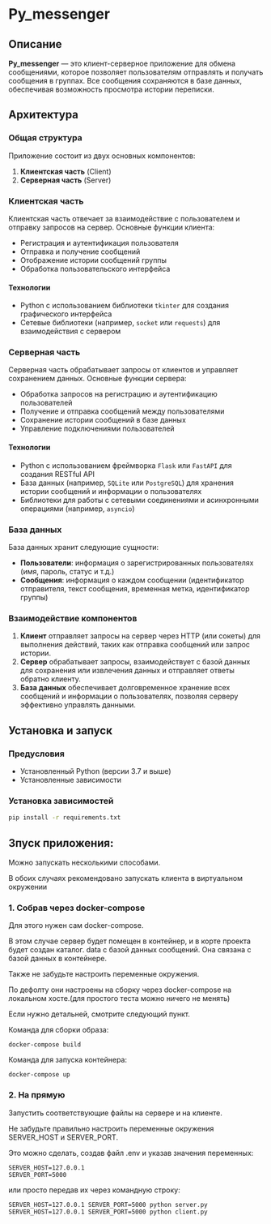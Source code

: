 # Py_messenger

## Описание

**Py_messenger** — это клиент-серверное приложение для обмена сообщениями, которое позволяет пользователям отправлять и получать сообщения в группах. Все сообщения сохраняются в базе данных, обеспечивая возможность просмотра истории переписки.

## Архитектура

### Общая структура

Приложение состоит из двух основных компонентов:

1. **Клиентская часть** (Client)
2. **Серверная часть** (Server)

### Клиентская часть

Клиентская часть отвечает за взаимодействие с пользователем и отправку запросов на сервер. Основные функции клиента:

- Регистрация и аутентификация пользователя
- Отправка и получение сообщений
- Отображение истории сообщений группы
- Обработка пользовательского интерфейса

#### Технологии

- Python с использованием библиотеки `tkinter` для создания графического интерфейса
- Сетевые библиотеки (например, `socket` или `requests`) для взаимодействия с сервером

### Серверная часть

Серверная часть обрабатывает запросы от клиентов и управляет сохранением данных. Основные функции сервера:

- Обработка запросов на регистрацию и аутентификацию пользователей
- Получение и отправка сообщений между пользователями
- Сохранение истории сообщений в базе данных
- Управление подключениями пользователей

#### Технологии

- Python с использованием фреймворка `Flask` или `FastAPI` для создания RESTful API
- База данных (например, `SQLite` или `PostgreSQL`) для хранения истории сообщений и информации о пользователях
- Библиотеки для работы с сетевыми соединениями и асинхронными операциями (например, `asyncio`)

### База данных

База данных хранит следующие сущности:

- **Пользователи**: информация о зарегистрированных пользователях (имя, пароль, статус и т.д.)
- **Сообщения**: информация о каждом сообщении (идентификатор отправителя, текст сообщения, временная метка, идентификатор группы)

### Взаимодействие компонентов

1. **Клиент** отправляет запросы на сервер через HTTP (или сокеты) для выполнения действий, таких как отправка сообщений или запрос истории.
2. **Сервер** обрабатывает запросы, взаимодействует с базой данных для сохранения или извлечения данных и отправляет ответы обратно клиенту.
3. **База данных** обеспечивает долговременное хранение всех сообщений и информации о пользователях, позволяя серверу эффективно управлять данными.

## Установка и запуск

### Предусловия

- Установленный Python (версии 3.7 и выше)
- Установленные зависимости

### Установка зависимостей

```bash
pip install -r requirements.txt

```
## Зпуск приложения:

Можно запускать несколькими способами.

В обоих случаях рекомендовано запускать клиента в виртуальном окружении

### 1. Собрав через docker-compose

Для этого нужен сам docker-compose.

В этом случае сервер будет помещен в контейнер, и в корте проекта будет создан каталог. data с базой данных сообщений. Она связана с базой данных в контейнере.

Также не забудьте настроить переменные окружения. 

По дефолту они настроены на сборку через docker-compose на локальном хосте.(для простого теста можно ничего не менять)

Если нужно детальней, смотрите следующий пункт.

Команда для сборки образа:
```
docker-compose build
```

Команда для запуска контейнера:

```
docker-compose up
```

### 2. На прямую

Запустить соответствующие файлы на сервере и на клиенте.

Не забудьте правильно настроить переменные окружения SERVER_HOST и SERVER_PORT.

Это можно сделать, создав файл .env и указав значения переменных:

```
SERVER_HOST=127.0.0.1
SERVER_PORT=5000
```

или просто передав их через командную строку:

```
SERVER_HOST=127.0.0.1 SERVER_PORT=5000 python server.py
SERVER_HOST=127.0.0.1 SERVER_PORT=5000 python client.py
```
